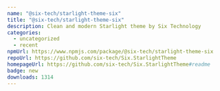 ```yaml
---
name: "@six-tech/starlight-theme-six"
title: "@six-tech/starlight-theme-six"
description: Clean and modern Starlight theme by Six Technology
categories:
  - uncategorized
  - recent
npmUrl: https://www.npmjs.com/package/@six-tech/starlight-theme-six
repoUrl: https://github.com/six-tech/Six.StarlightTheme
homepageUrl: https://github.com/six-tech/Six.StarlightTheme#readme
badge: new
downloads: 1314
---
```

